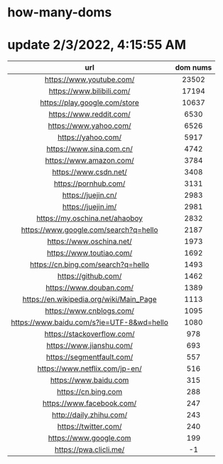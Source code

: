 # how-many-doms

# update 2/3/2022, 4:15:55 AM

url | dom nums
:-: | :-:
https://www.youtube.com/ | 23502
https://www.bilibili.com/ | 17194
https://play.google.com/store | 10637
https://www.reddit.com/ | 6530
https://www.yahoo.com/ | 6526
https://yahoo.com/ | 5917
https://www.sina.com.cn/ | 4742
https://www.amazon.com/ | 3784
https://www.csdn.net/ | 3408
https://pornhub.com/ | 3131
https://juejin.cn/ | 2983
https://juejin.im/ | 2981
https://my.oschina.net/ahaoboy | 2832
https://www.google.com/search?q=hello | 2187
https://www.oschina.net/ | 1973
https://www.toutiao.com/ | 1692
https://cn.bing.com/search?q=hello | 1493
https://github.com/ | 1462
https://www.douban.com/ | 1389
https://en.wikipedia.org/wiki/Main_Page | 1113
https://www.cnblogs.com/ | 1095
https://www.baidu.com/s?ie=UTF-8&wd=hello | 1080
https://stackoverflow.com/ | 978
https://www.jianshu.com/ | 693
https://segmentfault.com/ | 557
https://www.netflix.com/jp-en/ | 516
https://www.baidu.com | 315
https://cn.bing.com | 288
https://www.facebook.com/ | 247
http://daily.zhihu.com/ | 243
https://twitter.com/ | 240
https://www.google.com | 199
https://pwa.clicli.me/ | -1
